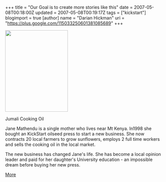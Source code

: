 +++
title = "Our Goal is to create more stories like this"
date = 2007-05-08T00:18:00Z
updated = 2007-05-08T00:19:17Z
tags = ["kickstart"]
blogimport = true 
[author]
	name = "Darian Hickman"
	uri = "https://plus.google.com/115033250601381085689"
+++

<!--case study image goes here - must be 310 x 260 pixels for homepage, 200 x 260 for other pages-->  <a href="http://kickstart.org/impacts/index.html"><img src="http://kickstart.org/images/case2.jpg" height="260" width="200" /></a><!--end of case study image -->                                                 <!--case study text starts here -->              <p><span class="big">Jumali Cooking Oil</span></p>              <p>Jane Mathendu is a single mother who lives near Mt Kenya. In1998                she bought an KickStart oilseed press to start a new business. She                now contracts 20 local farmers to grow sunflowers, employs 2 full                time workers and sells the cooking oil in the local market.</p>             <p>The new business has changed Jane's life. She has become a local                opinion leader and paid for her daughter's University education                - an impossible dream before buying her new press. </p>             <a href="http://kickstart.org/home/casestudies/casestudy3.shtml" class="normlink">More</a>
